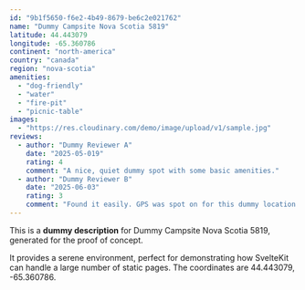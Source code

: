 ```yaml
---
id: "9b1f5650-f6e2-4b49-8679-be6c2e021762"
name: "Dummy Campsite Nova Scotia 5819"
latitude: 44.443079
longitude: -65.360786
continent: "north-america"
country: "canada"
region: "nova-scotia"
amenities:
  - "dog-friendly"
  - "water"
  - "fire-pit"
  - "picnic-table"
images:
  - "https://res.cloudinary.com/demo/image/upload/v1/sample.jpg"
reviews:
  - author: "Dummy Reviewer A"
    date: "2025-05-019"
    rating: 4
    comment: "A nice, quiet dummy spot with some basic amenities."
  - author: "Dummy Reviewer B"
    date: "2025-06-03"
    rating: 3
    comment: "Found it easily. GPS was spot on for this dummy location."
---
```


This is a **dummy description** for Dummy Campsite Nova Scotia 5819, generated for the proof of concept.

It provides a serene environment, perfect for demonstrating how SvelteKit can handle a large number of static pages. The coordinates are 44.443079, -65.360786.
